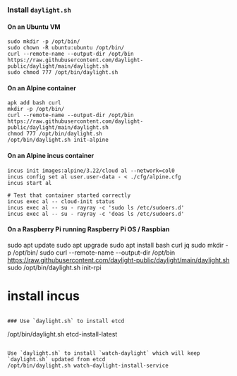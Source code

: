 ### Install `daylight.sh`

#### On an Ubuntu VM
```
sudo mkdir -p /opt/bin/
sudo chown -R ubuntu:ubuntu /opt/bin/
curl --remote-name --output-dir /opt/bin https://raw.githubusercontent.com/daylight-public/daylight/main/daylight.sh
sudo chmod 777 /opt/bin/daylight.sh
```


#### On an Alpine container
```
apk add bash curl
mkdir -p /opt/bin/
curl --remote-name --output-dir /opt/bin https://raw.githubusercontent.com/daylight-public/daylight/main/daylight.sh
chmod 777 /opt/bin/daylight.sh
/opt/bin/daylight.sh init-alpine
```

#### On an Alpine incus container
```
incus init images:alpine/3.22/cloud al --network=col0
incus config set al user.user-data - < ./cfg/alpine.cfg
incus start al

# Test that container started correctly
incus exec al -- cloud-init status
incus exec al -- su - rayray -c 'sudo ls /etc/sudoers.d'
incus exec al -- su - rayray -c 'doas ls /etc/sudoers.d'
```

#### On a Raspberry Pi running Raspberry Pi OS / Raspbian
sudo apt update
sudo apt upgrade
sudo apt install bash curl jq
sudo mkdir -p /opt/bin/
sudo curl --remote-name --output-dir /opt/bin https://raw.githubusercontent.com/daylight-public/daylight/main/daylight.sh
sudo /opt/bin/daylight.sh init-rpi
# install incus
```

### Use `daylight.sh` to install etcd
```
/opt/bin/daylight.sh etcd-install-latest
```

Use `daylight.sh` to install `watch-daylight` which will keep `daylight.sh` updated from etcd
/opt/bin/daylight.sh watch-daylight-install-service